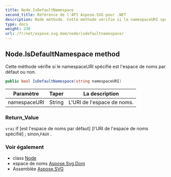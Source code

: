 ```yaml
---
title: Node.IsDefaultNamespace
second_title: Référence de l'API Aspose.SVG pour .NET
description: Node méthode. Cette méthode vérifie si le namespaceURI spécifié est lespace de noms par défaut ou non.
type: docs
weight: 230
url: /fr/net/aspose.svg.dom/node/isdefaultnamespace/
---
```

## Node.IsDefaultNamespace method

Cette méthode vérifie si le namespaceURI spécifié est l'espace de noms par défaut ou non.

```csharp
public bool IsDefaultNamespace(string namespaceURI)
```

| Paramètre | Taper | La description |
| --- | --- | --- |
| namespaceURI | String | L'URI de l'espace de noms. |

### Return_Value

`vrai` if [est l'espace de noms par défaut] [l'URI de l'espace de noms spécifié] ; sinon,`FAUX` .

### Voir également

* class [Node](../)
* espace de noms [Aspose.Svg.Dom](../../node/)
* Assemblée [Aspose.SVG](../../../)


